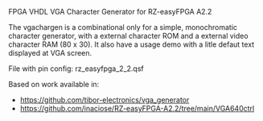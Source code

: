 FPGA VHDL VGA Character Generator for RZ-easyFPGA A2.2

The vgachargen is a combinational only for a simple, monochromatic character generator, with a external character ROM and a external video character RAM (80 x 30).
It also have a usage demo with a litle defaut text displayed at VGA screen.

File with pin config: rz_easyfpga_2_2.qsf

Based on work available in:
- https://github.com/tibor-electronics/vga_generator
- https://github.com/inaciose/RZ-easyFPGA-A2.2/tree/main/VGA640ctrl

